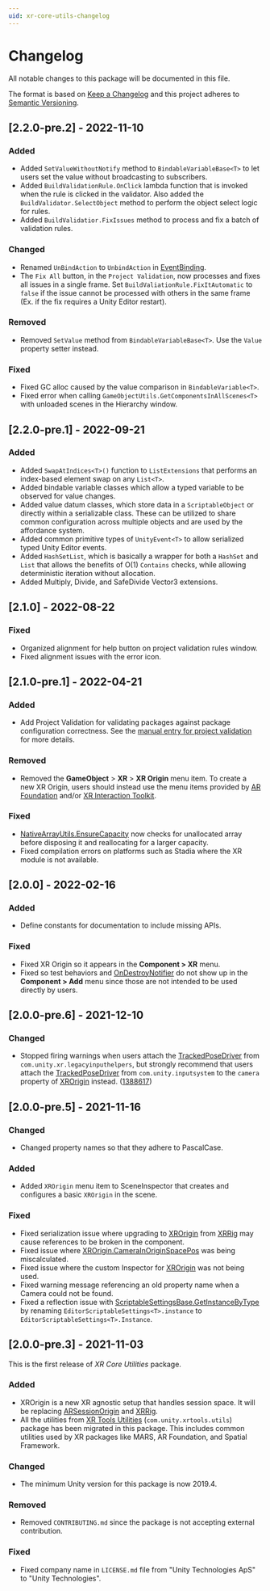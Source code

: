 ```yaml
---
uid: xr-core-utils-changelog
---
```

# Changelog
All notable changes to this package will be documented in this file.

The format is based on [Keep a Changelog](http://keepachangelog.com/en/1.0.0/) and this project adheres to [Semantic Versioning](http://semver.org/spec/v2.0.0.html).

<!-- Headers should be listed in this order: Added, Changed, Deprecated, Removed, Fixed, Security -->
## [2.2.0-pre.2] - 2022-11-10

### Added

- Added `SetValueWithoutNotify` method to `BindableVariableBase<T>` to let users set the value without broadcasting to subscribers.
- Added `BuildValidationRule.OnClick` lambda function that is invoked when the rule is clicked in the validator. Also added the `BuildValidator.SelectObject` method to perform the object select logic for rules.
- Added `BuildValidatior.FixIssues` method to process and fix a batch of validation rules.

### Changed

- Renamed `UnBindAction` to `UnbindAction` in [EventBinding](xref:Unity.XR.CoreUtils.Bindings.EventBinding).
- The `Fix All` button, in the `Project Validation`, now processes and fixes all issues in a single frame. Set `BuildValiationRule.FixItAutomatic` to `false` if the issue cannot be processed with others in the same frame (Ex. if the fix requires a Unity Editor restart).

### Removed

- Removed `SetValue` method from `BindableVariableBase<T>`. Use the `Value` property setter instead.

### Fixed

- Fixed GC alloc caused by the value comparison in `BindableVariable<T>`.
- Fixed error when calling `GameObjectUtils.GetComponentsInAllScenes<T>` with unloaded scenes in the Hierarchy window.

## [2.2.0-pre.1] - 2022-09-21

### Added

- Added `SwapAtIndices<T>()` function to `ListExtensions` that performs an index-based element swap on any `List<T>`.
- Added bindable variable classes which allow a typed variable to be observed for value changes.
- Added value datum classes, which store data in a `ScriptableObject` or directly within a serializable class. These can be utilized to share common configuration across multiple objects and are used by the affordance system.
- Added common primitive types of `UnityEvent<T>` to allow serialized typed Unity Editor events.
- Added `HashSetList`, which is basically a wrapper for both a `HashSet` and `List` that allows the benefits of O(1) `Contains` checks, while allowing deterministic iteration without allocation.
- Added Multiply, Divide, and SafeDivide Vector3 extensions.

## [2.1.0] - 2022-08-22

### Fixed

- Organized alignment for help button on project validation rules window.
- Fixed alignment issues with the error icon.

## [2.1.0-pre.1] - 2022-04-21

### Added

- Add Project Validation for validating packages against package configuration correctness. See the [manual entry for project validation](xref:xr-core-utils-project-validation) for more details.

### Removed

- Removed the **GameObject** &gt; **XR** &gt; **XR Origin** menu item. To create a new XR Origin, users should instead use the menu items provided by [AR Foundation](https://docs.unity3d.com/Packages/com.unity.xr.arfoundation@5.0/manual/index.html#scene-setup) and/or [XR Interaction Toolkit](https://docs.unity3d.com/Packages/com.unity.xr.interaction.toolkit@latest?subfolder=/manual/general-setup.html).

### Fixed

- [NativeArrayUtils.EnsureCapacity](xref:Unity.XR.CoreUtils.NativeArrayUtils.EnsureCapacity*) now checks for unallocated array before disposing it and reallocating for a larger capacity.
- Fixed compilation errors on platforms such as Stadia where the XR module is not available.

## [2.0.0] - 2022-02-16

### Added

- Define constants for documentation to include missing APIs.

### Fixed

- Fixed XR Origin so it appears in the **Component &gt; XR** menu.
- Fixed so test behaviors and [OnDestroyNotifier](xref:Unity.XR.CoreUtils.OnDestroyNotifier) do not show up in the **Component &gt; Add** menu since those are not intended to be used directly by users.

## [2.0.0-pre.6] - 2021-12-10

### Changed

- Stopped firing warnings when users attach the [TrackedPoseDriver](https://docs.unity3d.com/Packages/com.unity.xr.legacyinputhelpers@2.1/api/UnityEngine.SpatialTracking.TrackedPoseDriver.html) from `com.unity.xr.legacyinputhelpers`, but strongly recommend that users attach the [TrackedPoseDriver](https://docs.unity3d.com/Packages/com.unity.inputsystem@latest?subfolder=/api/UnityEngine.InputSystem.XR.TrackedPoseDriver.html) from `com.unity.inputsystem` to the `camera` property of [XROrigin](xref:Unity.XR.CoreUtils.XROrigin) instead. ([1388617](https://issuetracker.unity3d.com/product/unity/issues/guid/1388617))

## [2.0.0-pre.5] - 2021-11-16

### Changed

- Changed property names so that they adhere to PascalCase.

### Added

- Added `XROrigin` menu item to SceneInspector that creates and configures a basic `XROrigin` in the scene.

### Fixed

- Fixed serialization issue where upgrading to [XROrigin](xref:Unity.XR.CoreUtils.XROrigin) from [XRRig](https://docs.unity3d.com/Packages/com.unity.xr.interaction.toolkit@1.0/api/UnityEngine.XR.Interaction.Toolkit.XRRig.html) may cause references to be broken in the component.
- Fixed issue where [XROrigin.CameraInOriginSpacePos](xref:Unity.XR.CoreUtils.XROrigin.CameraInOriginSpacePos) was being miscalculated.
- Fixed issue where the custom Inspector for [XROrigin](xref:Unity.XR.CoreUtils.XROrigin) was not being used.
- Fixed warning message referencing an old property name when a Camera could not be found.
- Fixed a reflection issue with [ScriptableSettingsBase.GetInstanceByType](xref:Unity.XR.CoreUtils.ScriptableSettingsBase.GetInstanceByType(System.Type)) by renaming `EditorScriptableSettings<T>.instance` to `EditorScriptableSettings<T>.Instance`.

## [2.0.0-pre.3] - 2021-11-03

This is the first release of *XR Core Utilities* package.

### Added

- XROrigin is a new XR agnostic setup that handles session space. It will be replacing [ARSessionOrigin](https://docs.unity3d.com/Packages/com.unity.xr.arfoundation@4.2/api/UnityEngine.XR.ARFoundation.ARSessionOrigin.html?q=ARSessionOrigin) and [XRRig](https://docs.unity3d.com/Packages/com.unity.xr.interaction.toolkit@1.0/api/UnityEngine.XR.Interaction.Toolkit.XRRig.html?q=XRRig).
- All the utilities from [XR Tools Utilities](https://docs.unity3d.com/Packages/com.unity.xrtools.utils@latest?preview=1&subfolder=/manual/) (`com.unity.xrtools.utils`) package has been migrated in this package. This includes common utilities used by XR packages like MARS, AR Foundation, and Spatial Framework.

### Changed

- The minimum Unity version for this package is now 2019.4.

### Removed

- Removed `CONTRIBUTING.md` since the package is not accepting external contribution.

### Fixed

- Fixed company name in `LICENSE.md` file from "Unity Technologies ApS" to "Unity Technologies".
